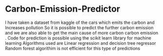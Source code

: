 # Carbon-Emission-Predictor
I have taken a dataset from kaggle  of the cars which emits the carbon and Increases pollution So it is possible to predict the 
further carbon emission and we are also able to get the main cause of more carbon carbon emission .
Code  for prediction is possible using the scikit learn library for machine learning
Algorithms used are Linear regression and decision tree regressor
Random forest algorithim is not efficient for this type of predictions

